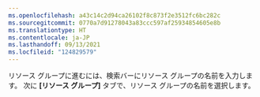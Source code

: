 ```yaml
---
ms.openlocfilehash: a43c14c2d94ca26102f8c873f2e3512fc6bc282c
ms.sourcegitcommit: 0770a7d91278043a83ccc597af25934854605e8b
ms.translationtype: HT
ms.contentlocale: ja-JP
ms.lasthandoff: 09/13/2021
ms.locfileid: "124829579"
---
```

リソース グループに進むには、検索バーにリソース グループの名前を入力します。 次に **[リソース グループ]** タブで、リソース グループの名前を選択します。
